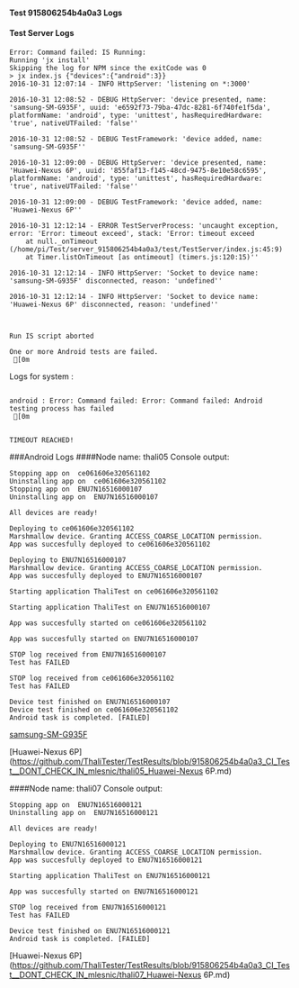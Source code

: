 #### Test 915806254b4a0a3 Logs

#### Test Server Logs
```
Error: Command failed: IS Running:
Running 'jx install'
Skipping the log for NPM since the exitCode was 0
> jx index.js {"devices":{"android":3}}
2016-10-31 12:07:14 - INFO HttpServer: 'listening on *:3000'

2016-10-31 12:08:52 - DEBUG HttpServer: 'device presented, name: 'samsung-SM-G935F', uuid: 'e6592f73-79ba-47dc-8281-6f740fe1f5da', platformName: 'android', type: 'unittest', hasRequiredHardware: 'true', nativeUTFailed: 'false''

2016-10-31 12:08:52 - DEBUG TestFramework: 'device added, name: 'samsung-SM-G935F''

2016-10-31 12:09:00 - DEBUG HttpServer: 'device presented, name: 'Huawei-Nexus 6P', uuid: '855faf13-f145-48cd-9475-8e10e58c6595', platformName: 'android', type: 'unittest', hasRequiredHardware: 'true', nativeUTFailed: 'false''

2016-10-31 12:09:00 - DEBUG TestFramework: 'device added, name: 'Huawei-Nexus 6P''

2016-10-31 12:12:14 - ERROR TestServerProcess: 'uncaught exception, error: 'Error: timeout exceed', stack: 'Error: timeout exceed
    at null._onTimeout (/home/pi/Test/server_915806254b4a0a3/test/TestServer/index.js:45:9)
    at Timer.listOnTimeout [as ontimeout] (timers.js:120:15)''

2016-10-31 12:12:14 - INFO HttpServer: 'Socket to device name: 'samsung-SM-G935F' disconnected, reason: 'undefined''

2016-10-31 12:12:14 - INFO HttpServer: 'Socket to device name: 'Huawei-Nexus 6P' disconnected, reason: 'undefined''


 
Run IS script aborted
 
One or more Android tests are failed.
 [0m

```


Logs for system : 
```

android : Error: Command failed: Error: Command failed: Android testing process has failed
 [0m


TIMEOUT REACHED!
```
###Android Logs
####Node name: thali05
Console output:
```
Stopping app on  ce061606e320561102
Uninstalling app on  ce061606e320561102
Stopping app on  ENU7N16516000107
Uninstalling app on  ENU7N16516000107

All devices are ready!

Deploying to ce061606e320561102
Marshmallow device. Granting ACCESS_COARSE_LOCATION permission.
App was succesfully deployed to ce061606e320561102

Deploying to ENU7N16516000107
Marshmallow device. Granting ACCESS_COARSE_LOCATION permission.
App was succesfully deployed to ENU7N16516000107

Starting application ThaliTest on ce061606e320561102

Starting application ThaliTest on ENU7N16516000107

App was succesfully started on ce061606e320561102

App was succesfully started on ENU7N16516000107

STOP log received from ENU7N16516000107
Test has FAILED

STOP log received from ce061606e320561102
Test has FAILED

Device test finished on ENU7N16516000107 
Device test finished on ce061606e320561102 
Android task is completed. [FAILED]
```
[samsung-SM-G935F](https://github.com/ThaliTester/TestResults/blob/915806254b4a0a3_CI_Test__DONT_CHECK_IN_mlesnic/thali05_samsung-SM-G935F.md)

[Huawei-Nexus 6P](https://github.com/ThaliTester/TestResults/blob/915806254b4a0a3_CI_Test__DONT_CHECK_IN_mlesnic/thali05_Huawei-Nexus 6P.md)

####Node name: thali07
Console output:
```
Stopping app on  ENU7N16516000121
Uninstalling app on  ENU7N16516000121

All devices are ready!

Deploying to ENU7N16516000121
Marshmallow device. Granting ACCESS_COARSE_LOCATION permission.
App was succesfully deployed to ENU7N16516000121

Starting application ThaliTest on ENU7N16516000121

App was succesfully started on ENU7N16516000121

STOP log received from ENU7N16516000121
Test has FAILED

Device test finished on ENU7N16516000121 
Android task is completed. [FAILED]
```
[Huawei-Nexus 6P](https://github.com/ThaliTester/TestResults/blob/915806254b4a0a3_CI_Test__DONT_CHECK_IN_mlesnic/thali07_Huawei-Nexus 6P.md)




